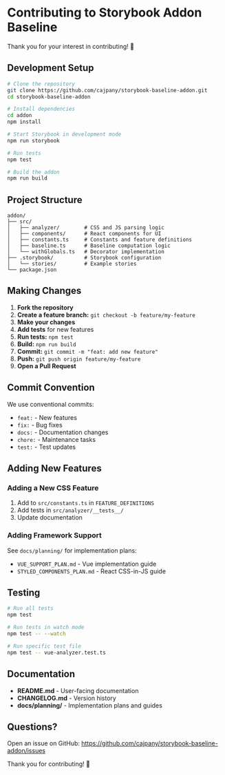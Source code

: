 # Contributing to Storybook Addon Baseline

Thank you for your interest in contributing! 🎉

## Development Setup

```bash
# Clone the repository
git clone https://github.com/cajpany/storybook-baseline-addon.git
cd storybook-baseline-addon

# Install dependencies
cd addon
npm install

# Start Storybook in development mode
npm run storybook

# Run tests
npm test

# Build the addon
npm run build
```

## Project Structure

```
addon/
├── src/
│   ├── analyzer/        # CSS and JS parsing logic
│   ├── components/      # React components for UI
│   ├── constants.ts     # Constants and feature definitions
│   ├── baseline.ts      # Baseline computation logic
│   └── withGlobals.ts   # Decorator implementation
├── .storybook/          # Storybook configuration
│   └── stories/         # Example stories
└── package.json
```

## Making Changes

1. **Fork the repository**
2. **Create a feature branch:** `git checkout -b feature/my-feature`
3. **Make your changes**
4. **Add tests** for new features
5. **Run tests:** `npm test`
6. **Build:** `npm run build`
7. **Commit:** `git commit -m "feat: add new feature"`
8. **Push:** `git push origin feature/my-feature`
9. **Open a Pull Request**

## Commit Convention

We use conventional commits:

- `feat:` - New features
- `fix:` - Bug fixes
- `docs:` - Documentation changes
- `chore:` - Maintenance tasks
- `test:` - Test updates

## Adding New Features

### Adding a New CSS Feature

1. Add to `src/constants.ts` in `FEATURE_DEFINITIONS`
2. Add tests in `src/analyzer/__tests__/`
3. Update documentation

### Adding Framework Support

See `docs/planning/` for implementation plans:
- `VUE_SUPPORT_PLAN.md` - Vue implementation guide
- `STYLED_COMPONENTS_PLAN.md` - React CSS-in-JS guide

## Testing

```bash
# Run all tests
npm test

# Run tests in watch mode
npm test -- --watch

# Run specific test file
npm test -- vue-analyzer.test.ts
```

## Documentation

- **README.md** - User-facing documentation
- **CHANGELOG.md** - Version history
- **docs/planning/** - Implementation plans and guides

## Questions?

Open an issue on GitHub: https://github.com/cajpany/storybook-baseline-addon/issues

Thank you for contributing! 🙏
